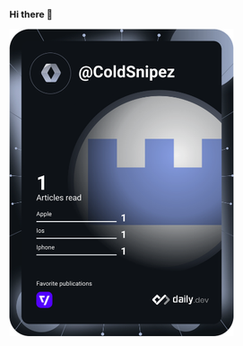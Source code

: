 ### Hi there 👋
<!-- <a href="https://app.daily.dev/ColdSnipez"><img src="https://api.daily.dev/devcards/6bab6120f2b44fceb85368195bb52e9a.png?r=ht8" width="400" alt="Greg's Dev Card"/></a> -->

<a href="https://app.daily.dev/ColdSnipez"><img src="https://github.com/TheNinjaKid7/TheNinjaKid7/blob/master/devcard.svg" width="400" alt="Greg's Dev Card"/></a>

<!--
**TheNinjaKid7/TheNinjaKid7** is a ✨ _special_ ✨ repository because its `README.md` (this file) appears on your GitHub profile.

Here are some ideas to get you started:

- 🔭 I’m currently working on ...
- 🌱 I’m currently learning ...
- 👯 I’m looking to collaborate on ...
- 🤔 I’m looking for help with ...
- 💬 Ask me about ...
- 📫 How to reach me: ...
- 😄 Pronouns: ...
- ⚡ Fun fact: ...
-->
